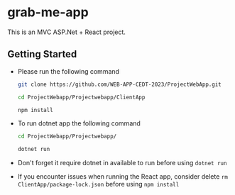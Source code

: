 # grab-me-app

This is an MVC ASP.Net + React project.

## Getting Started

- Please run the following command

    ```bash
    git clone https://github.com/WEB-APP-CEDT-2023/ProjectWebApp.git
 
    cd ProjectWebapp/Projectwebapp/ClientApp
    
    npm install
    ```

- To run dotnet app the following command

    ```bash
    cd ProjectWebapp/Projectwebapp/
    
    dotnet run
    ```
- Don't forget it require dotnet in available to run before using ```dotnet run```
- If you encounter issues when running the React app, consider delete ```rm ClientApp/package-lock.json``` before using ```npm install```

